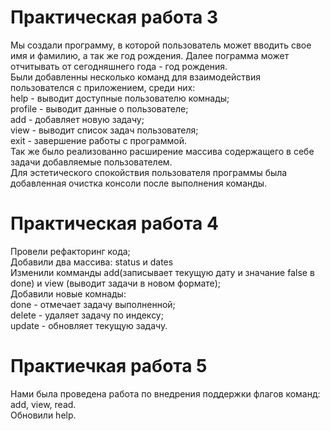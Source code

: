 # Практическая работа 3
Мы создали программу, в которой пользователь может вводить свое имя и фамилию, а так же год рождения. Далее пограмма может отчитывать от сегодняшнего года - год рождения.  
Были добавленны несколько команд для взаимодействия пользователся с приложением, среди них:  
help - выводит доступные пользователю комнады;  
profile - выводит данные о пользователе;  
add - добавляет новую задачу;  
view - выводит список задач пользователя;  
exit - завершение работы с программой.  
Так же было реализованно расширение массива содержащего в себе задачи добавляемые пользователем.  
Для эстетического спокойствия пользователя программы была добавленная очистка консоли после выполнения команды.
# Практическая работа 4
Провели рефакторинг кода;  
Добавили два массива: status и dates  
Изменили комманды add(записывает текущую дату и значание false в done) и view (выводит задачи в новом формате);  
Добавили новые комнады:  
done - отмечает задачу выполненной;  
delete - удаляет задачу по индексу;  
update - обновляет текущую задачу.
# Практиечкая работа 5
Нами была проведена работа по внедрения поддержки флагов команд: add, view, read.  
Обновили help.
